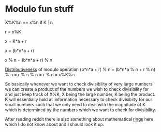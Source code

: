 # Modulo fun stuff

X%K%n == x%n if K | n

r = x%K

x = K*a + r

x = (b\*n\*a + r) 

x % n = (b\*n\*a + r) % n

[Distributiveness](https://en.wikipedia.org/wiki/Modulo_operation) of modulo operation 
(b\*n\*a + r) % n = (b\*n\*a % n + r % n) % n = r % n % n = r % n = x%K%n


So basically whenever we want to check divisibility of very large numbers we can create a product of the numbers we wish to check divisibility for and just keep track of X%K, X being the large number, K being the product. K will essentially hold all information necessary to check divisibilty for our small numbers such that we only need to deal with the magnitude of K which is determined by the numbers which we want to check for divisibility.


After reading reddit there is also something about mathematical [rings](https://en.wikipedia.org/wiki/Ring_(mathematics)) here which I do not know about and I should look it up.